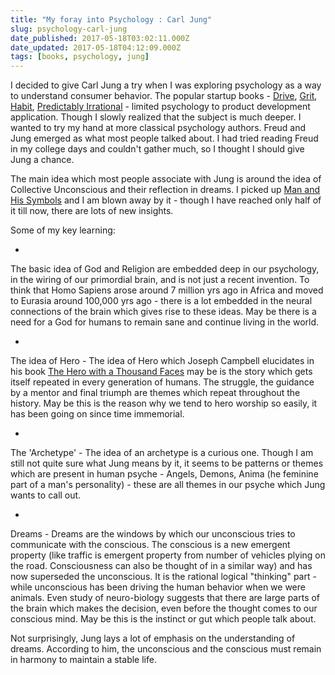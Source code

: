 ```yaml
---
title: "My foray into Psychology : Carl Jung"
slug: psychology-carl-jung
date_published: 2017-05-18T03:02:11.000Z
date_updated: 2017-05-18T04:12:09.000Z
tags: [books, psychology, jung]
---
```


I decided to give Carl Jung a try when I was exploring psychology as a way to  understand consumer behavior. The popular startup books - [Drive](http://www.amazon.in/Drive-Surprising-Truth-About-Motivates/dp/1594484805), [Grit](http://www.amazon.in/Grit-Passion-Perseverance-Angela-Duckworth/dp/1785040197/), [Habit](http://www.amazon.in/Power-Habit-Why-What-Change/dp/1847946240/), [Predictably Irrational](http://www.amazon.in/Predictably-Irrational-Hidden-Forces-Decisions/dp/0007368542/) - limited psychology to product development application. Though I slowly realized that the subject is much deeper. I wanted to try my hand at more classical psychology authors. Freud and Jung emerged as what most people talked about. I had tried reading Freud in my college days and couldn't gather much, so I thought I should give Jung a chance.

The main idea which most people associate with Jung is around the idea of Collective Unconscious and their reflection in dreams. I picked up [Man and His Symbols](http://www.amazon.in/Man-His-Symbols-C-Jung/dp/0440351839/) and I am blown away by it - though I have reached only half of it till now, there are lots of new insights.

Some of my key learning:

- 
The basic idea of God and Religion are embedded deep in our psychology, in the wiring of our primordial brain, and is not  just a recent invention. To think that Homo Sapiens arose around 7 million yrs ago in Africa and moved to Eurasia around 100,000 yrs ago - there is a lot embedded in the neural connections of the brain which gives rise to these ideas. May be there is a need for a God for humans to remain sane and continue living in the world.

- 
The idea of Hero - The idea of Hero which Joseph Campbell elucidates in his book [The Hero with a Thousand Faces](http://www.amazon.in/Thousand-Faces-Collected-Joseph-Campbell/dp/1577315936) may be is the story which gets itself repeated in every generation of humans. The struggle, the guidance by a mentor and final triumph are themes which repeat throughout the history. May be this is the reason why we tend to hero worship so easily, it has been going on since time immemorial.

- 
The 'Archetype' - The idea of an archetype is a curious one. Though I am still not quite sure what Jung means by it, it seems to be patterns or themes which are present in human psyche - Angels, Demons, Anima (he feminine part of a man's personality) - these are all themes in our psyche which Jung wants to call out.

- 
Dreams - Dreams are the windows by which our unconscious tries to communicate with the conscious. The conscious is a new emergent property (like traffic is emergent property from number of vehicles plying on the road. Consciousness can also be thought of in a similar way) and has now superseded the unconscious. It is the rational logical "thinking" part - while unconscious has been driving the human behavior when we were animals. Even study of neuro-biology suggests that there are large parts of the brain which makes the decision, even before the thought comes to our conscious mind. May be this is the instinct or gut which people talk about.

Not surprisingly, Jung lays a lot of emphasis on the understanding of dreams. According to him, the unconscious and the conscious must remain in harmony to maintain a stable life.
